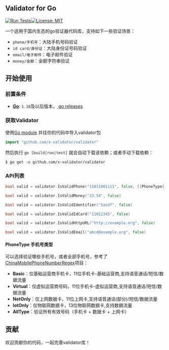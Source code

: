 ## Validator for Go
[![Run Tests](https://github.com/x-validator/validator/actions/workflows/test.yml/badge.svg)](https://github.com/x-validator/validator/actions/workflows/test.yml)[![License: MIT](https://img.shields.io/badge/license-MIT-blue.svg?style=flat)](http://opensource.org/licenses/MIT)

一个适用于国内生态的go验证器代码库，支持如下一些验证场景：

-   `phone/手机号`：大陆手机号码验证
-   `id card/身份证`：大陆身份证号码验证
-   `email/电子邮件`：电子邮件验证
-   `money/金额`：金额字符串验证

## 开始使用

### 前置条件

-   **[Go](https://go.dev/)**: `1.18`及以后版本，[ go releases](https://go.dev/doc/devel/release) 

### 获取Validator

使用[Go module](https://github.com/golang/go/wiki/Modules) 并往你的代码中导入validator包

```go
import "github.com/x-validator/validator"
```

然后执行 `go [build|run|test]` 就会自动下载该依赖；或者手动下载依赖：

```shell
$ go get -u github.com/x-validator/validator
```

### API列表

```go
bool valid = validator.IsValidPhone("11011001111", false, []PhoneType{ AllType })

bool valid = validator.IsValidMoney("23.54", false)

bool valid = validator.IsValidIdentifier("5asdf", false)

bool valid = validator.IsValidIdCard("11012345", false)

bool valid = validator.IsValidHttpURL("http://example.org", false)

bool valid = validator.IsValidEmail("abcd@example.org", false)
```

#### PhoneType 手机号类型

可以选择验证哪些手机号，或者全部手机号，参考了[ChinaMobilePhoneNumberRegex](https://github.com/VincentSit/ChinaMobilePhoneNumberRegex)项目：

-   **Basic**：仅基础运营商手机卡，11位手机卡-基础运营商,支持语音通话/短信/数据流量
-   **Virtual**：仅虚拟运营商号码，11位手机卡-虚拟运营商,支持语音通话/短信/数据流量
-   **NetOnly**：仅上网数据卡，11位上网卡,支持语音通话(部分)/短信/数据流量
-   **IotOnly**：仅物联网数据卡，13位物联网数据卡,支持数据流量
-   **AllType**：验证所有有效号码（手机卡 + 数据卡 + 上网卡）

## 贡献

欢迎贡献你的代码，一起完善validator库！
